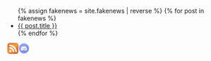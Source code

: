 <ul>
  {% assign fakenews = site.fakenews | reverse %}
  {% for post in fakenews %}
    <li>
      <a href="{{ post.url }}">{{ post.title }}</a>
    </li>
  {% endfor %}
</ul>
<a href="https://news.ndev.tk/rss"><img border="0" alt="Subscribe to What's New" src="rss.png" width="25" height="25"><a href="https://discord.gg/kFRm5Dv"><img border="0" alt="Subscribe to What's New" src="discord.png" width="25" height="25">
